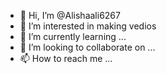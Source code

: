 - 👋 Hi, I’m @Alishaali6267
- 👀 I’m interested in making vedios
- 🌱 I’m currently learning ...
- 💞️ I’m looking to collaborate on ...
- 📫 How to reach me ...

<!---
Alishaali6267/Alishaali6267 is a ✨ special ✨ repository because its `README.md` (this file) appears on your GitHub profile.
You can click the Preview link to take a look at your changes.
--->
